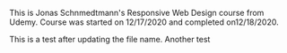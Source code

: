 This is Jonas Schnmedtmann's Responsive Web Design course from Udemy. Course was started on 12/17/2020 and completed on12/18/2020.

This is a test after updating the file name.
Another test